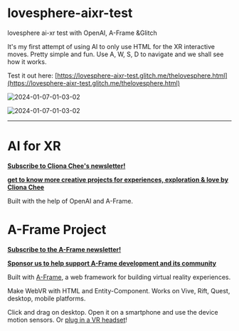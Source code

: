 # lovesphere-aixr-test
lovesphere ai-xr test with OpenAI, A-Frame &amp;Glitch

It's my first attempt of using AI to only use HTML for the XR interactive moves.
Pretty simple and fun.
Use A, W, S, D to navigate and we shall see how it works.

Test it out here: [https://lovesphere-aixr-test.glitch.me/thelovesphere.html](https://lovesphere-aixr-test.glitch.me/thelovesphere.html)

 ![2024-01-07-01-03-02](https://github.com/clionachee/lovesphere-aixr-test/assets/94758696/26f6d51b-914a-4044-af4b-9bdb4e6e89f3)

 
![2024-01-07-01-03-02](https://github.com/clionachee/lovesphere-aixr-test/assets/94758696/fd8452be-4118-4bcb-b840-0392e69ecd9c)

_________________________________________________________________________________________________________________________________

# AI for XR

**[Subscribe to Cliona Chee's newsletter!](https://mirror.xyz/clionachee.eth)**

**[get to know more creative projects for experiences, exploration & love by Cliona Chee](https://clionachee.com/)**

Built with the help of OpenAI and A-Frame.


# A-Frame Project

**[Subscribe to the A-Frame newsletter!](https://aframe.io/subscribe/)**

**[Sponsor us to help support A-Frame development and its community](https://github.com/sponsors/dmarcos)**

Built with [A-Frame](https://aframe.io), a web framework for building virtual reality experiences.

Make WebVR with HTML and Entity-Component. Works on Vive, Rift, Quest, desktop, mobile platforms.

Click and drag on desktop. Open it on a smartphone and use the device motion sensors. Or [plug in a VR headset](https://aframe.io/docs/0.8.0/introduction/vr-headsets-and-webvr-browsers.html)!
